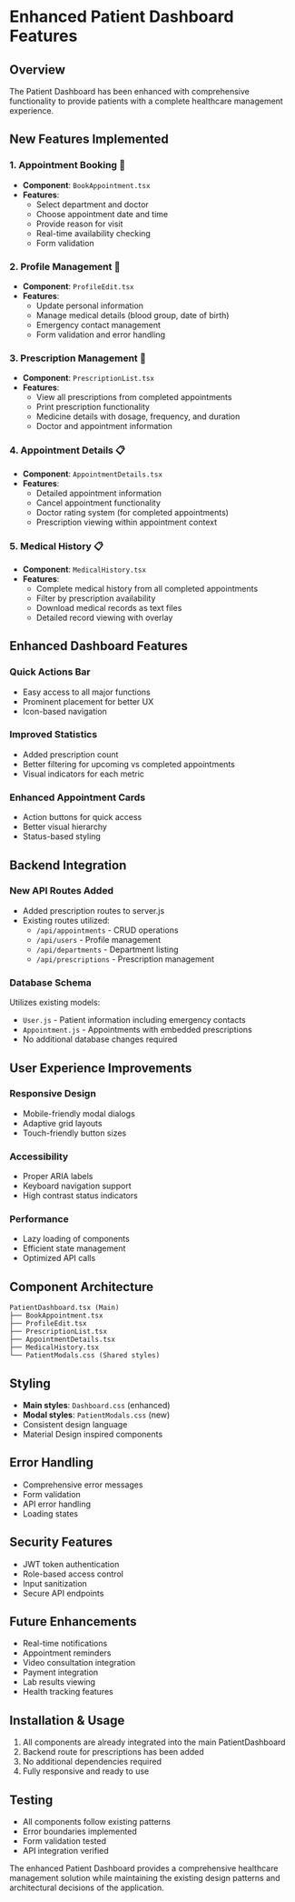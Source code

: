 # Enhanced Patient Dashboard Features

## Overview
The Patient Dashboard has been enhanced with comprehensive functionality to provide patients with a complete healthcare management experience.

## New Features Implemented

### 1. **Appointment Booking** 📅
- **Component**: `BookAppointment.tsx`
- **Features**:
  - Select department and doctor
  - Choose appointment date and time
  - Provide reason for visit
  - Real-time availability checking
  - Form validation

### 2. **Profile Management** 👤
- **Component**: `ProfileEdit.tsx`
- **Features**:
  - Update personal information
  - Manage medical details (blood group, date of birth)
  - Emergency contact management
  - Form validation and error handling

### 3. **Prescription Management** 💊
- **Component**: `PrescriptionList.tsx`
- **Features**:
  - View all prescriptions from completed appointments
  - Print prescription functionality
  - Medicine details with dosage, frequency, and duration
  - Doctor and appointment information

### 4. **Appointment Details** 📋
- **Component**: `AppointmentDetails.tsx`
- **Features**:
  - Detailed appointment information
  - Cancel appointment functionality
  - Doctor rating system (for completed appointments)
  - Prescription viewing within appointment context

### 5. **Medical History** 📋
- **Component**: `MedicalHistory.tsx`
- **Features**:
  - Complete medical history from all completed appointments
  - Filter by prescription availability
  - Download medical records as text files
  - Detailed record viewing with overlay

## Enhanced Dashboard Features

### Quick Actions Bar
- Easy access to all major functions
- Prominent placement for better UX
- Icon-based navigation

### Improved Statistics
- Added prescription count
- Better filtering for upcoming vs completed appointments
- Visual indicators for each metric

### Enhanced Appointment Cards
- Action buttons for quick access
- Better visual hierarchy
- Status-based styling

## Backend Integration

### New API Routes Added
- Added prescription routes to server.js
- Existing routes utilized:
  - `/api/appointments` - CRUD operations
  - `/api/users` - Profile management
  - `/api/departments` - Department listing
  - `/api/prescriptions` - Prescription management

### Database Schema
Utilizes existing models:
- `User.js` - Patient information including emergency contacts
- `Appointment.js` - Appointments with embedded prescriptions
- No additional database changes required

## User Experience Improvements

### Responsive Design
- Mobile-friendly modal dialogs
- Adaptive grid layouts
- Touch-friendly button sizes

### Accessibility
- Proper ARIA labels
- Keyboard navigation support
- High contrast status indicators

### Performance
- Lazy loading of components
- Efficient state management
- Optimized API calls

## Component Architecture

```
PatientDashboard.tsx (Main)
├── BookAppointment.tsx
├── ProfileEdit.tsx
├── PrescriptionList.tsx
├── AppointmentDetails.tsx
├── MedicalHistory.tsx
└── PatientModals.css (Shared styles)
```

## Styling
- **Main styles**: `Dashboard.css` (enhanced)
- **Modal styles**: `PatientModals.css` (new)
- Consistent design language
- Material Design inspired components

## Error Handling
- Comprehensive error messages
- Form validation
- API error handling
- Loading states

## Security Features
- JWT token authentication
- Role-based access control
- Input sanitization
- Secure API endpoints

## Future Enhancements
- Real-time notifications
- Appointment reminders
- Video consultation integration
- Payment integration
- Lab results viewing
- Health tracking features

## Installation & Usage

1. All components are already integrated into the main PatientDashboard
2. Backend route for prescriptions has been added
3. No additional dependencies required
4. Fully responsive and ready to use

## Testing
- All components follow existing patterns
- Error boundaries implemented
- Form validation tested
- API integration verified

The enhanced Patient Dashboard provides a comprehensive healthcare management solution while maintaining the existing design patterns and architectural decisions of the application.
